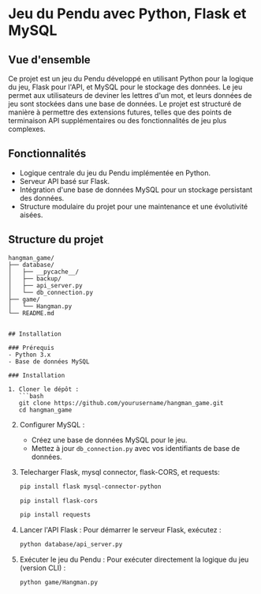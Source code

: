

# Jeu du Pendu avec Python, Flask et MySQL

## Vue d'ensemble
Ce projet est un jeu du Pendu développé en utilisant Python pour la logique du jeu, Flask pour l'API, et MySQL pour le stockage des données. Le jeu permet aux utilisateurs de deviner les lettres d'un mot, et leurs données de jeu sont stockées dans une base de données. Le projet est structuré de manière à permettre des extensions futures, telles que des points de terminaison API supplémentaires ou des fonctionnalités de jeu plus complexes.

## Fonctionnalités
- Logique centrale du jeu du Pendu implémentée en Python.
- Serveur API basé sur Flask.
- Intégration d'une base de données MySQL pour un stockage persistant des données.
- Structure modulaire du projet pour une maintenance et une évolutivité aisées.

## Structure du projet
```
hangman_game/
├── database/
│   ├── __pycache__/           
│   ├── backup/                
│   ├── api_server.py          
│   └── db_connection.py       
├── game/
│   └── Hangman.py
└── README.md     
         

## Installation

### Prérequis
- Python 3.x
- Base de données MySQL

### Installation

1. Cloner le dépôt :
   ```bash
   git clone https://github.com/yourusername/hangman_game.git
   cd hangman_game
   ```

2. Configurer MySQL :
   - Créez une base de données MySQL pour le jeu.
   - Mettez à jour `db_connection.py` avec vos identifiants de base de données.

3. Telecharger Flask, mysql connector, flask-CORS, et requests:
   ```bash
   pip install flask mysql-connector-python
   ```
   ```bash
   pip install flask-cors
   ```
   ```bash
   pip install requests
   ```

3. Lancer l'API Flask :
   Pour démarrer le serveur Flask, exécutez :
   ```bash
   python database/api_server.py
   ```

4. Exécuter le jeu du Pendu :
   Pour exécuter directement la logique du jeu (version CLI) :
   ```bash
   python game/Hangman.py
   ```



